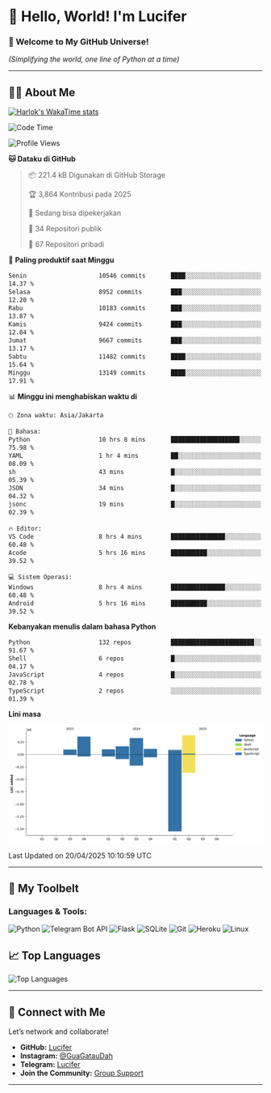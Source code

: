 # 👋 Hello, World! I'm Lucifer 

### 🚀 Welcome to My GitHub Universe!  
*(Simplifying the world, one line of Python at a time)*  

---

## 🧑‍💻 About Me


[![Harlok's WakaTime stats](https://github-readme-stats.vercel.app/api/wakatime?username=LuciferReborns)](https://github.com/jonesroot/github-readme-stats)


<!--START_SECTION:waka-->
![Code Time](http://img.shields.io/badge/Code%20Time-74%20hrs%2045%20mins-blue)

![Profile Views](http://img.shields.io/badge/Profil%20dilihat-9-blue)

**🐱 Dataku di GitHub** 

> 📦 221.4 kB Digunakan di GitHub Storage 
 > 
> 🏆 3,864 Kontribusi pada 2025
 > 
> 💼 Sedang bisa dipekerjakan
 > 
> 📜 34 Repositori publik 
 > 
> 🔑 67 Repositori pribadi 
 > 
📅 **Paling produktif saat Minggu** 

```text
Senin                    10546 commits       ████░░░░░░░░░░░░░░░░░░░░░   14.37 % 
Selasa                   8952 commits        ███░░░░░░░░░░░░░░░░░░░░░░   12.20 % 
Rabu                     10183 commits       ███░░░░░░░░░░░░░░░░░░░░░░   13.87 % 
Kamis                    9424 commits        ███░░░░░░░░░░░░░░░░░░░░░░   12.84 % 
Jumat                    9667 commits        ███░░░░░░░░░░░░░░░░░░░░░░   13.17 % 
Sabtu                    11482 commits       ████░░░░░░░░░░░░░░░░░░░░░   15.64 % 
Minggu                   13149 commits       ████░░░░░░░░░░░░░░░░░░░░░   17.91 % 
```


📊 **Minggu ini menghabiskan waktu di** 

```text
🕑︎ Zona waktu: Asia/Jakarta

💬 Bahasa: 
Python                   10 hrs 8 mins       ███████████████████░░░░░░   75.98 % 
YAML                     1 hr 4 mins         ██░░░░░░░░░░░░░░░░░░░░░░░   08.09 % 
sh                       43 mins             █░░░░░░░░░░░░░░░░░░░░░░░░   05.39 % 
JSON                     34 mins             █░░░░░░░░░░░░░░░░░░░░░░░░   04.32 % 
jsonc                    19 mins             █░░░░░░░░░░░░░░░░░░░░░░░░   02.39 % 

🔥 Editor: 
VS Code                  8 hrs 4 mins        ███████████████░░░░░░░░░░   60.48 % 
Acode                    5 hrs 16 mins       ██████████░░░░░░░░░░░░░░░   39.52 % 

💻 Sistem Operasi: 
Windows                  8 hrs 4 mins        ███████████████░░░░░░░░░░   60.48 % 
Android                  5 hrs 16 mins       ██████████░░░░░░░░░░░░░░░   39.52 % 
```

**Kebanyakan menulis dalam bahasa Python** 

```text
Python                   132 repos           ███████████████████████░░   91.67 % 
Shell                    6 repos             █░░░░░░░░░░░░░░░░░░░░░░░░   04.17 % 
JavaScript               4 repos             █░░░░░░░░░░░░░░░░░░░░░░░░   02.78 % 
TypeScript               2 repos             ░░░░░░░░░░░░░░░░░░░░░░░░░   01.39 % 
```



**Lini masa**

![Lines of Code chart](https://raw.githubusercontent.com/jonesroot/jonesroot/main/assets/bar_graph.png)


 Last Updated on 20/04/2025 10:10:59 UTC
<!--END_SECTION:waka-->

---


## 🧰 My Toolbelt  

### Languages & Tools:  
![Python](https://img.shields.io/badge/-Python-3776AB?style=flat-square&logo=python&logoColor=white) ![Telegram Bot API](https://img.shields.io/badge/-Telegram%20Bot%20API-2CA5E0?style=flat-square&logo=telegram&logoColor=white) ![Flask](https://img.shields.io/badge/-Flask-000000?style=flat-square&logo=flask&logoColor=white) ![SQLite](https://img.shields.io/badge/-SQLite-003B57?style=flat-square&logo=sqlite&logoColor=white) ![Git](https://img.shields.io/badge/-Git-F05032?style=flat-square&logo=git&logoColor=white) ![Heroku](https://img.shields.io/badge/-Heroku-430098?style=flat-square&logo=heroku&logoColor=white) ![Linux](https://img.shields.io/badge/-Linux-FCC624?style=flat-square&logo=linux&logoColor=black)  


## 📈 Top Languages

![Top Languages](https://github-readme-stats.vercel.app/api/top-langs/?username=jonesroot&layout=compact&theme=tokyonight)  

---


## 🔗 Connect with Me  

Let’s network and collaborate!  
- **GitHub:** [Lucifer](https://github.com/jonesroot/jonesroot/blob/main/README.md)  
- **Instagram:** [@GuaGatauDah](https://instagram.com/guagataudah)  
- **Telegram:** [Lucifer](https://t.me/LuciferReborns)  
- **Join the Community:** [Group Support](https://t.me/GokilSupport)

---
